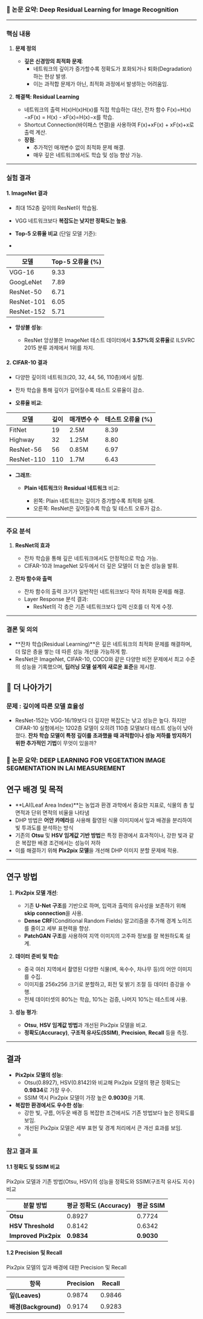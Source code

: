 ### 🚀 논문 요약: Deep Residual Learning for Image Recognition

---

### 핵심 내용

1. **문제 정의**
    
    - **깊은 신경망의 최적화 문제**:
        - 네트워크의 깊이가 증가할수록 정확도가 포화되거나 퇴화(Degradation)하는 현상 발생.
        - 이는 과적합 문제가 아닌, 최적화 과정에서 발생하는 어려움임.
2. **해결책: Residual Learning**
    
    - 네트워크의 출력 H(x)H(x)H(x)를 직접 학습하는 대신, 잔차 함수 F(x)=H(x)−xF(x) = H(x) - xF(x)=H(x)−x를 학습.
    - Shortcut Connection(바이패스 연결)을 사용하여 F(x)+xF(x) + xF(x)+x로 출력 계산.
    - **장점**:
        - 추가적인 매개변수 없이 최적화 문제 해결.
        - 매우 깊은 네트워크에서도 학습 및 성능 향상 가능.

---

### 실험 결과

#### 1. **ImageNet 결과**

- 최대 152층 깊이의 ResNet이 학습됨.
    
- VGG 네트워크보다 **복잡도는 낮지만 정확도는 높음**.
    
- **Top-5 오류율 비교** (단일 모델 기준):
-

| 모델         | Top-5 오류율 (%) |
|--------------|-----------------|
| VGG-16       | 9.33            |
| GoogLeNet    | 7.89            |
| ResNet-50    | 6.71            |
| ResNet-101   | 6.05            |
| ResNet-152   | 5.71            |

    
- **앙상블 성능**:
    
    - ResNet 앙상블은 ImageNet 테스트 데이터에서 **3.57%의 오류율**로 ILSVRC 2015 분류 과제에서 1위를 차지.

#### 2. **CIFAR-10 결과**

- 다양한 깊이의 네트워크(20, 32, 44, 56, 110층)에서 실험.
    
- 잔차 학습을 통해 깊이가 깊어질수록 테스트 오류율이 감소.
    
- **오류율 비교**:

| 모델        | 깊이 | 매개변수 수 | 테스트 오류율 (%) |
|-------------|------|------------|------------------|
| FitNet      | 19   | 2.5M       | 8.39             |
| Highway     | 32   | 1.25M      | 8.80             |
| ResNet-56   | 56   | 0.85M      | 6.97             |
| ResNet-110  | 110  | 1.7M       | 6.43             |

    
- **그래프**:
    
    - **Plain 네트워크**와 **Residual 네트워크** 비교:
        
        - 왼쪽: Plain 네트워크는 깊이가 증가할수록 최적화 실패.
        - 오른쪽: ResNet은 깊어질수록 학습 및 테스트 오류가 감소.

---

### 주요 분석

1. **ResNet의 효과**
    
    - 잔차 학습을 통해 깊은 네트워크에서도 안정적으로 학습 가능.
    - CIFAR-10과 ImageNet 모두에서 더 깊은 모델이 더 높은 성능을 발휘.
2. **잔차 함수와 출력**
    
    - 잔차 함수의 출력 크기가 일반적인 네트워크보다 작아 최적화 문제를 해결.
    - Layer Response 분석 결과:
        - ResNet의 각 층은 기존 네트워크보다 입력 신호를 더 작게 수정.

---


### 결론 및 의의

- **잔차 학습(Residual Learning)**은 깊은 네트워크의 최적화 문제를 해결하며, 더 많은 층을 쌓는 데 따른 성능 개선을 가능하게 함.
- ResNet은 ImageNet, CIFAR-10, COCO와 같은 다양한 비전 문제에서 최고 수준의 성능을 기록했으며, **딥러닝 모델 설계의 새로운 표준**을 제시함.


## 📌 더 나아가기
### 문제 : 깊이에 따른 모델 효율성

- ResNet-152는 VGG-16/19보다 더 깊지만 복잡도는 낮고 성능은 높다. 하지만 CIFAR-10 실험에서는 1202층 모델이 오히려 110층 모델보다 테스트 성능이 낮아졌다. **잔차 학습 모델이 특정 깊이를 초과했을 때 과적합이나 성능 저하를 방지하기 위한 추가적인 기법**이 무엇이 있을까?

### 🚀 논문 요약: DEEP LEARNING FOR VEGETATION IMAGE SEGMENTATION IN LAI MEASUREMENT
## **연구 배경 및 목적**

- **LAI(Leaf Area Index)**는 농업과 환경 과학에서 중요한 지표로, 식물의 총 잎 면적과 단위 면적의 비율을 나타냄
- DHP 방법은 **어안 카메라**를 사용해 촬영된 식물 이미지에서 잎과 배경을 분리하여 빛 투과도를 분석하는 방식
- 기존의 **Otsu** 및 **HSV 임계값 기반 방법**은 특정 환경에서 효과적이나, 강한 빛과 같은 복잡한 배경 조건에서는 성능이 저하
- 이를 해결하기 위해 **Pix2pix 모델**을 개선해 DHP 이미지 분할 문제에 적용.

---

## **연구 방법**

1. **Pix2pix 모델 개선**:
    
    - 기존 **U-Net 구조**를 기반으로 하며, 입력과 출력의 유사성을 보존하기 위해 **skip connection**을 사용.
    - **Dense CRF**(Conditional Random Fields) 알고리즘을 추가해 경계 노이즈를 줄이고 세부 표현력을 향상.
    - **PatchGAN 구조**를 사용하여 지역 이미지의 고주파 정보를 잘 복원하도록 설계.
2. **데이터 준비 및 학습**:
    
    - 중국 여러 지역에서 촬영된 다양한 식물(벼, 옥수수, 차나무 등)의 어안 이미지를 수집.
    - 이미지를 256x256 크기로 분할하고, 회전 및 밝기 조절 등 데이터 증강을 수행.
    - 전체 데이터셋의 80%는 학습, 10%는 검증, 나머지 10%는 테스트에 사용.
3. **성능 평가**:
    
    - **Otsu**, **HSV 임계값 방법**과 개선된 Pix2pix 모델을 비교.
    - **정확도(Accuracy)**, **구조적 유사도(SSIM)**, **Precision**, **Recall** 등을 측정.

---

## **결과**

- **Pix2pix 모델의 성능**:
    - Otsu(0.8927), HSV(0.8142)와 비교해 Pix2pix 모델의 평균 정확도는 **0.9834**로 가장 우수.
    - SSIM 역시 Pix2pix 모델이 가장 높은 **0.9030**을 기록.
- **복잡한 환경에서도 우수한 성능**:
    - 강한 빛, 구름, 어두운 배경 등 복잡한 조건에서도 기존 방법보다 높은 정확도를 보임.
    - 개선된 Pix2pix 모델은 세부 표현 및 경계 처리에서 큰 개선 효과를 보임.
    - 
###  **참고  결과 표**

#### **1.1 정확도 및 SSIM 비교**

Pix2pix 모델과 기존 방법(Otsu, HSV)의 성능을 정확도와 SSIM(구조적 유사도 지수) 비교

|**분할 방법**|**평균 정확도 (Accuracy)**|**평균 SSIM**|
|---|---|---|
|**Otsu**|0.8927|0.7724|
|**HSV Threshold**|0.8142|0.6342|
|**Improved Pix2pix**|**0.9834**|**0.9030**|

#### **1.2 Precision 및 Recall**

Pix2pix 모델의 잎과 배경에 대한 Precision 및 Recall

|**항목**|**Precision**|**Recall**|
|---|---|---|
|**잎(Leaves)**|0.9874|0.9846|
|**배경(Background)**|0.9174|0.9283|
